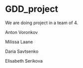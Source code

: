 # GDD_project

We are doing project in a team of 4.

Anton Voronkov

Milissa Laane

Daria Savtsenko

Elisabeth Serikova
